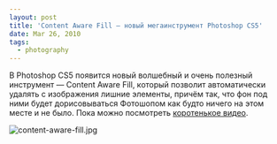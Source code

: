 ```yaml
---
layout: post
title: 'Content Aware Fill — новый мегаинструмент Photoshop CS5'
date: Mar 26, 2010
tags:
  - photography
---
```


В Photoshop CS5 появится новый волшебный и очень полезный инструмент — Content Aware Fill, который позволит автоматически удалять с изображения лишние элементы, причём так, что фон под ними будет дорисовываться Фотошопом как будто ничего на этом месте и не было. Пока можно посмотреть [коротенькое видео](http://www.youtube.com/watch?v=NH0aEp1oDOI).

![content-aware-fill.jpg](upload://content-aware-fill.jpg)
